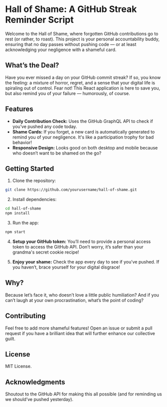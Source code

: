 # Hall of Shame: A GitHub Streak Reminder Script

Welcome to the Hall of Shame, where forgotten GitHub contributions go to rest (or rather, to roast). This project is your personal accountability buddy, ensuring that no day passes without pushing code — or at least acknowledging your negligence with a shameful card.

## What’s the Deal?
Have you ever missed a day on your GitHub commit streak? If so, you know the feeling: a mixture of horror, regret, and a sense that your digital life is spiraling out of control. Fear not! This React application is here to save you, but also remind you of your failure — humorously, of course.

## Features
* **Daily Contribution Check:** Uses the GitHub GraphQL API to check if you’ve pushed any code today.
* **Shame Cards:** If you forget, a new card is automatically generated to remind you of your negligence. It's like a participation trophy for bad behavior!
* **Responsive Design:** Looks good on both desktop and mobile because who doesn’t want to be shamed on the go?

## Getting Started
1. Clone the repository:
```bash
git clone https://github.com/yourusername/hall-of-shame.git
```
2. Install dependencies:
```bash
cd hall-of-shame
npm install
```
3. Run the app:
```bash
npm start
```

4. **Setup your GitHub token:** You’ll need to provide a personal access token to access the GitHub API. Don’t worry, it’s safer than your grandma's secret cookie recipe!

5. **Enjoy your shame:** Check the app every day to see if you’ve pushed. If you haven’t, brace yourself for your digital disgrace!

## Why?
Because let’s face it, who doesn’t love a little public humiliation? And if you can’t laugh at your own procrastination, what’s the point of coding?

## Contributing
Feel free to add more shameful features! Open an issue or submit a pull request if you have a brilliant idea that will further enhance our collective guilt.

## License
MIT License.

## Acknowledgments
Shoutout to the GitHub API for making this all possible (and for reminding us we should’ve pushed yesterday).
